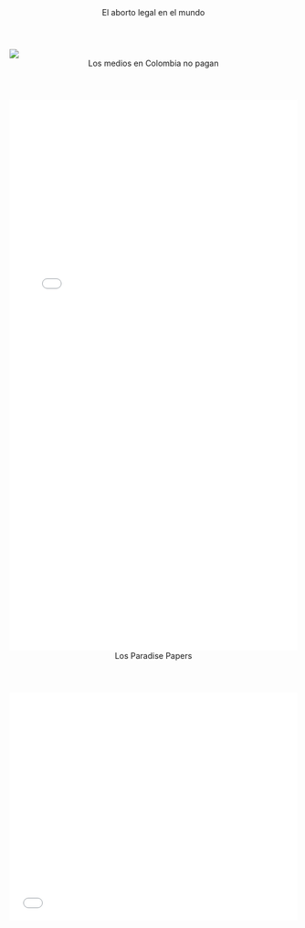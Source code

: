 <HEADER>El aborto legal en el mundo </HEADER>
<div>
<div class='tableauPlaceholder' id='viz1540669769771' style='position: relative'><noscript><a href='#'><img alt=' ' src='https:&#47;&#47;public.tableau.com&#47;static&#47;images&#47;Le&#47;LegislacionAbortoMundo-Ejercicio&#47;Dashboard1&#47;1_rss.png' style='border: none' /></a></noscript><object class='tableauViz'  style='display:none;'><param name='host_url' value='https%3A%2F%2Fpublic.tableau.com%2F' /> <param name='embed_code_version' value='3' /> <param name='site_root' value='' /><param name='name' value='LegislacionAbortoMundo-Ejercicio&#47;Dashboard1' /><param name='tabs' value='no' /><param name='toolbar' value='yes' /><param name='static_image' value='https:&#47;&#47;public.tableau.com&#47;static&#47;images&#47;Le&#47;LegislacionAbortoMundo-Ejercicio&#47;Dashboard1&#47;1.png' /> <param name='animate_transition' value='yes' /><param name='display_static_image' value='yes' /><param name='display_spinner' value='yes' /><param name='display_overlay' value='yes' /><param name='display_count' value='yes' /><param name='filter' value='publish=yes' /></object></div>                <script type='text/javascript'>                    var divElement = document.getElementById('viz1540669769771');                    var vizElement = divElement.getElementsByTagName('object')[0];                    vizElement.style.width='800px';vizElement.style.height='827px';                    var scriptElement = document.createElement('script');                    scriptElement.src = 'https://public.tableau.com/javascripts/api/viz_v1.js';                    vizElement.parentNode.insertBefore(scriptElement, vizElement);                </script>
</div>
<HEADER>Los medios en Colombia no pagan </HEADER>
<div>
<iframe id="datawrapper-chart-CGXA2" src="//datawrapper.dwcdn.net/CGXA2/1/" scrolling="no" frameborder="0" allowtransparency="true" style="width: 0; min-width: 100% !important;" height="966"></iframe><script type="text/javascript">if("undefined"==typeof window.datawrapper)window.datawrapper={};window.datawrapper["CGXA2"]={},window.datawrapper["CGXA2"].embedDeltas={"100":1090.007812,"200":1033.007812,"300":991.007812,"400":966.007812,"500":966.007812,"700":966.007812,"800":966.007812,"900":966.007812,"1000":966.007812},window.datawrapper["CGXA2"].iframe=document.getElementById("datawrapper-chart-CGXA2"),window.datawrapper["CGXA2"].iframe.style.height=window.datawrapper["CGXA2"].embedDeltas[Math.min(1e3,Math.max(100*Math.floor(window.datawrapper["CGXA2"].iframe.offsetWidth/100),100))]+"px",window.addEventListener("message",function(a){if("undefined"!=typeof a.data["datawrapper-height"])for(var b in a.data["datawrapper-height"])if("CGXA2"==b)window.datawrapper["CGXA2"].iframe.style.height=a.data["datawrapper-height"][b]+"px"});</script>
</div>
<HEADER>Los Paradise Papers</HEADER>
<div>
<iframe id="datawrapper-chart-QmBol" src="//datawrapper.dwcdn.net/QmBol/1/" scrolling="no" frameborder="0" allowtransparency="true" style="width: 0; min-width: 100% !important;" height="400"></iframe><script type="text/javascript">if("undefined"==typeof window.datawrapper)window.datawrapper={};window.datawrapper["QmBol"]={},window.datawrapper["QmBol"].embedDeltas={"100":525,"200":443,"300":427,"400":401,"500":401,"700":401,"800":401,"900":401,"1000":401},window.datawrapper["QmBol"].iframe=document.getElementById("datawrapper-chart-QmBol"),window.datawrapper["QmBol"].iframe.style.height=window.datawrapper["QmBol"].embedDeltas[Math.min(1e3,Math.max(100*Math.floor(window.datawrapper["QmBol"].iframe.offsetWidth/100),100))]+"px",window.addEventListener("message",function(a){if("undefined"!=typeof a.data["datawrapper-height"])for(var b in a.data["datawrapper-height"])if("QmBol"==b)window.datawrapper["QmBol"].iframe.style.height=a.data["datawrapper-height"][b]+"px"});</script>
</div>
